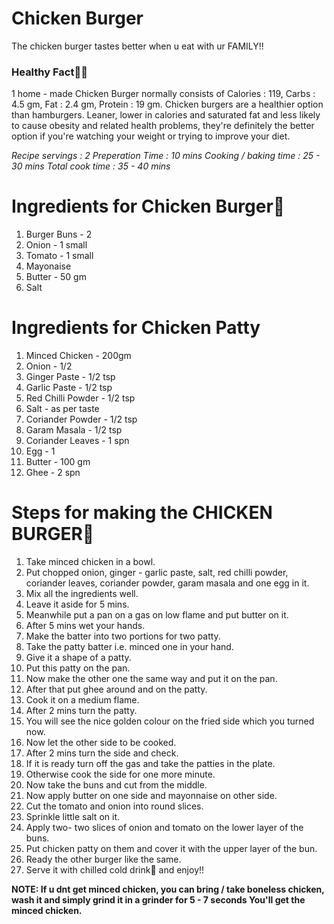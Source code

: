 # Chicken Burger

The chicken burger tastes better when u eat with ur FAMILY!!

### Healthy Fact💪🏻
1 home - made Chicken Burger normally consists of Calories : 119, Carbs : 4.5 gm, Fat : 2.4 gm, Protein : 19 gm. Chicken burgers are a healthier option than hamburgers. Leaner, lower in calories and saturated fat and less likely to cause obesity and related health problems, they're definitely the better option if you're watching your weight or trying to improve your diet. 


*Recipe servings : 2*
*Preperation Time : 10 mins*
*Cooking / baking time : 25 - 30 mins*
*Total cook time : 35 - 40 mins*

# Ingredients for Chicken Burger🍔
1. Burger Buns - 2
2. Onion - 1 small
3. Tomato - 1 small
4. Mayonaise
5. Butter - 50 gm
6. Salt

# Ingredients for Chicken Patty
1. Minced Chicken - 200gm
2. Onion - 1/2
3. Ginger Paste - 1/2 tsp
4. Garlic Paste - 1/2 tsp
5. Red Chilli Powder - 1/2 tsp
6. Salt - as per taste
7. Coriander Powder - 1/2 tsp
8. Garam Masala - 1/2 tsp
9. Coriander Leaves - 1 spn
10. Egg - 1
11. Butter - 100 gm
12. Ghee - 2 spn    

# Steps for making the CHICKEN BURGER🍔

1. Take minced chicken in a bowl.
2. Put chopped onion, ginger - garlic paste, salt, red chilli powder, coriander leaves, coriander powder, garam masala and one egg in it.
3. Mix all the ingredients well.
4. Leave it aside for 5 mins.
5. Meanwhile put a pan on a gas on low flame and put butter on it.
6. After 5 mins wet your hands.
7. Make the batter into two portions for two patty.
8. Take the patty batter i.e. minced one in your hand.
9. Give it a shape of a patty.
10. Put this patty on the pan.
11. Now make the other one the same way and put it on the pan.
12. After that put ghee around and on the patty.
13. Cook it on a medium flame.
14. After 2 mins turn the patty.
15. You will see the nice golden colour on the fried side which you turned now.
16. Now let the other side to be cooked.
17. After 2 mins turn the side and check.
18. If it is ready turn off the gas and take the patties in the plate.
19. Otherwise cook the side for one more minute.
20. Now take the buns and cut from the middle.
21. Now apply butter on one side and mayonnaise on other side.
22. Cut the tomato and onion into round slices.
23. Sprinkle little salt on it.
24. Apply two- two slices of onion and tomato on the lower layer of the buns.
25. Put chicken patty on them and cover it with the upper layer of the bun.
26. Ready the other burger like the same.
27. Serve it with chilled cold drink🥂 and enjoy!!

**NOTE: If u dnt get minced chicken, you can bring / take boneless chicken, wash it and simply grind it in a grinder for 5 - 7 seconds You'll get the minced chicken.**

